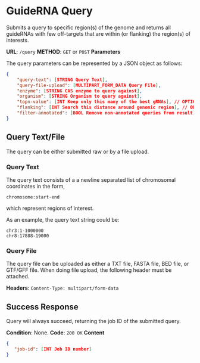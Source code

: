 # GuideRNA Query

Submits a query to specific region(s) of the genome and returns all
guideRNAs with few off-targets that are within (or flanking) the
region(s) of interests.

**URL**: `/query`
**METHOD**: `GET` or `POST`
**Parameters**

The query parameters can be represented by a JSON object as follows:

```json
{
    "query-text": [STRING Query Text],
    "query-file-upload": [MULTIPART_FORM_DATA Query File],
    "enzyme": [STRING CAS enzyme to query against],
    "organism": [STRING Organism to query against],
    "topn-value": [INT Keep only this many of the best gRNAs], // OPTIONAL
    "flanking": [INT Search this distance around genomic region], // OPTIONAL
    "filter-annotated": [BOOL Remove non-annotated queries from result] // OPTIONAL
}
```

## Query Text/File

The query can be either submitted raw or by a file upload. 

### Query Text
The query text consists of a a newline separated list of chromosomal
coordinates in the form,

`chromosome:start-end`

which represent regions of interest.

As an example, the query text string could be:

```
chr3:1-1000000	
chr8:17888-19000	
```

### Query File

The query file can be uploaded as either a TXT file, FASTA file, BED
file, or GTF/GFF file. When doing file upload, the following header
must be attached.

**Headers**: `Content-Type: multipart/form-data`

## Success Response

Query will always succeed, returning the job ID of the submitted
query.

**Condition**: None.
**Code**: `200 OK`
**Content**

```json
{
   "job-id": [INT Job ID number]
}
```
